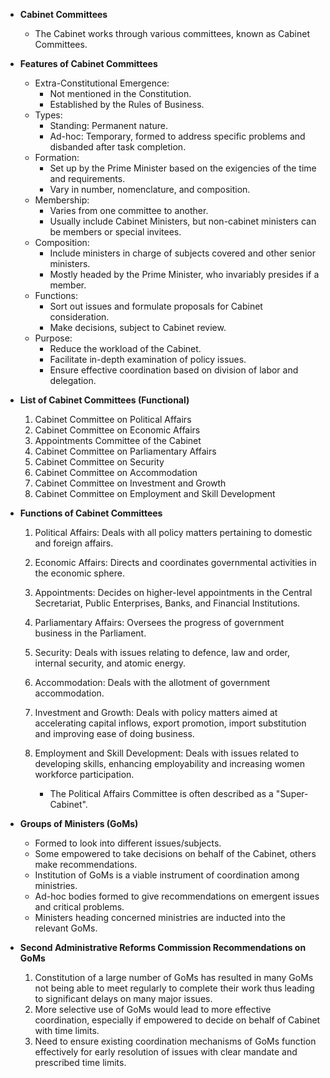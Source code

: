 *   **Cabinet Committees**

    *   The Cabinet works through various committees, known as Cabinet Committees.
*   **Features of Cabinet Committees**

    *   Extra-Constitutional Emergence:
        *   Not mentioned in the Constitution.
        *   Established by the Rules of Business.
    *   Types:
        *   Standing: Permanent nature.
        *   Ad-hoc: Temporary, formed to address specific problems and disbanded after task completion.
    *   Formation:
        *   Set up by the Prime Minister based on the exigencies of the time and requirements.
        *   Vary in number, nomenclature, and composition.
    *   Membership:
        *   Varies from one committee to another.
        *   Usually include Cabinet Ministers, but non-cabinet ministers can be members or special invitees.
    *   Composition:
        *   Include ministers in charge of subjects covered and other senior ministers.
        *   Mostly headed by the Prime Minister, who invariably presides if a member.
    *   Functions:
        *   Sort out issues and formulate proposals for Cabinet consideration.
        *   Make decisions, subject to Cabinet review.
    *   Purpose:
        *   Reduce the workload of the Cabinet.
        *   Facilitate in-depth examination of policy issues.
        *   Ensure effective coordination based on division of labor and delegation.
*   **List of Cabinet Committees (Functional)**

    1.  Cabinet Committee on Political Affairs
    2.  Cabinet Committee on Economic Affairs
    3.  Appointments Committee of the Cabinet
    4.  Cabinet Committee on Parliamentary Affairs
    5.  Cabinet Committee on Security
    6.  Cabinet Committee on Accommodation
    7.  Cabinet Committee on Investment and Growth
    8.  Cabinet Committee on Employment and Skill Development
*   **Functions of Cabinet Committees**

    1.  Political Affairs: Deals with all policy matters pertaining to domestic and foreign affairs.
    2.  Economic Affairs: Directs and coordinates governmental activities in the economic sphere.
    3.  Appointments: Decides on higher-level appointments in the Central Secretariat, Public Enterprises, Banks, and Financial Institutions.
    4.  Parliamentary Affairs: Oversees the progress of government business in the Parliament.
    5.  Security: Deals with issues relating to defence, law and order, internal security, and atomic energy.
    6.  Accommodation: Deals with the allotment of government accommodation.
    7.  Investment and Growth: Deals with policy matters aimed at accelerating capital inflows, export promotion, import substitution and improving ease of doing business.
    8.  Employment and Skill Development: Deals with issues related to developing skills, enhancing employability and increasing women workforce participation.

        *   The Political Affairs Committee is often described as a "Super-Cabinet".
*   **Groups of Ministers (GoMs)**

    *   Formed to look into different issues/subjects.
    *   Some empowered to take decisions on behalf of the Cabinet, others make recommendations.
    *   Institution of GoMs is a viable instrument of coordination among ministries.
    *   Ad-hoc bodies formed to give recommendations on emergent issues and critical problems.
    *   Ministers heading concerned ministries are inducted into the relevant GoMs.

*   **Second Administrative Reforms Commission Recommendations on GoMs**

    1.  Constitution of a large number of GoMs has resulted in many GoMs not being able to meet regularly to complete their work thus leading to significant delays on many major issues.
    2.  More selective use of GoMs would lead to more effective coordination, especially if empowered to decide on behalf of Cabinet with time limits.
    3.  Need to ensure existing coordination mechanisms of GoMs function effectively for early resolution of issues with clear mandate and prescribed time limits.